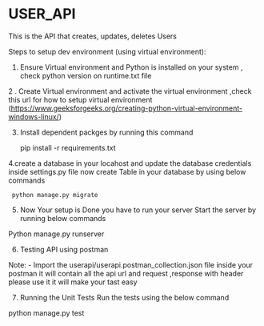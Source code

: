 # USER_API

This is the API that creates, updates, deletes Users

Steps to setup dev environment (using virtual environment):

1. Ensure Virtual environment and Python is installed on your system , check python version on runtime.txt file 

2 . Create Virtual environment and activate the virtual environment ,check this url for  how to setup virtual environment
     (https://www.geeksforgeeks.org/creating-python-virtual-environment-windows-linux/)
     
3. Install dependent packges by running this command 
 
   pip install -r requirements.txt

4.create a database in your locahost and update the database credentials inside settings.py file now 
  create Table in your database by using  below  commands 
  
  
     python manage.py migrate
   

5. Now Your setup is Done you have to run your server   Start the server by running below commands

Python manage.py runserver

6. Testing API using postman

Note: - Import the userapi/userapi.postman_collection.json file inside your postman it will contain all the api url and request ,response with header
please use it  it will make your tast easy

7. Running the Unit Tests  Run the tests using the below command

python manage.py test




     


